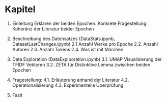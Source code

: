 # Kapitel

1. Einleitung
Erklären der beiden Epochen.
Konkrete Fragestellung: Koheränz der Literatur beider Epochen

2. Beschreibung des Datensatzes (DataStats.ipynb, DatasetLastChanges.ipynb)
    2.1 Anzahl Werke pro Epoche
    2.2. Anzahl Autoren
    2.3. Anzahl Tokens
    2.4. Was ist mit Märchen

3. Data Exploration (DataExplporation.ipynb)
    3.1. UMAP Visualisierung der TFIDF Vektoren
    3.2. ZETA für Distinktive Lemma zwischen beiden Epochen

4. Fragestellung:
    4.1. Erläuterung anhand der Literatur
    4.2. Operationalisierung
    4.3. Experimentelle Überprüfung

5. Fazit

